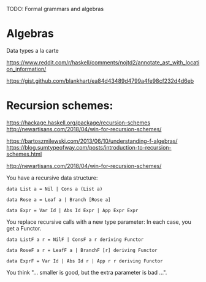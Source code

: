 TODO: Formal grammars and algebras

# Algebras

Data types a la carte

https://www.reddit.com/r/haskell/comments/nojtd2/annotate_ast_with_location_information/

https://gist.github.com/blankhart/ea84d43489d4799a4fe98cf232d4d6eb

# Recursion schemes:

https://hackage.haskell.org/package/recursion-schemes
http://newartisans.com/2018/04/win-for-recursion-schemes/

https://bartoszmilewski.com/2013/06/10/understanding-f-algebras/
https://blog.sumtypeofway.com/posts/introduction-to-recursion-schemes.html

http://newartisans.com/2018/04/win-for-recursion-schemes/

You have a recursive data structure:
```
data List a = Nil | Cons a (List a)

data Rose a = Leaf a | Branch [Rose a]

data Expr = Var Id | Abs Id Expr | App Expr Expr
```

You replace recursive calls with a new type parameter: In each case, you get a Functor.
```
data ListF a r = NilF | ConsF a r deriving Functor

data RoseF a r = LeafF a | BranchF [r] deriving Functor

data ExprF = Var Id | Abs Id r | App r r deriving Functor
```

You think "... smaller is good, but the extra parameter is bad ...".
```
```
